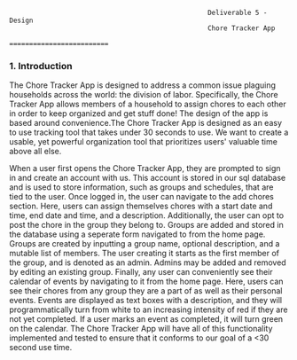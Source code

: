 
                                        	          Deliverable 5 - Design
                                                      Chore Tracker App
                                                   =========================

<h3>1. Introduction </h3>
The Chore Tracker App is designed to address a common issue plaguing households across the world: the division of labor. Specifically, the Chore Tracker App allows members of a household to assign chores to each other in order to keep organized and get stuff done! The design of the app is based around convenience.The Chore Tracker App is designed as an easy to use tracking tool that takes under 30 seconds to use. We want to create a usable, yet powerful organization tool that prioritizes users' valuable time above all else.

When a user first opens the Chore Tracker App, they are prompted to sign in and create an account with us. This account is stored in our sql database and is used to store information, such as groups and schedules, that are tied to the user. Once logged in, the user can navigate to the add chores section. Here, users can assign themselves chores with a start date and time, end date and time, and a description. Additionally, the user can opt to post the chore in the group they belong to. Groups are added and stored in the database using a seperate form navigated to from the home page. Groups are created by inputting a group name, optional description, and a mutable list of members. The user creating it starts as the first member of the group, and is denoted as an admin. Admins may be added and removed by editing an existing group. Finally, any user can conveniently see their calendar of events by navigating to it from the home page. Here, users can see their chores from any group they are a part of as well as their personal events. Events are displayed as text boxes with a description, and they will programmatically turn from white to an increasing intensity of red if they are not yet completed. If a user marks an event as completed, it will turn green on the calendar. The Chore Tracker App will have all of this functionality implemented and tested to ensure that it conforms to our goal of a <30 second use time. 

